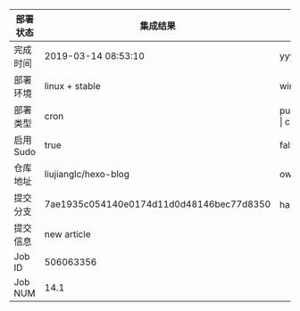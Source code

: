 部署状态 | 集成结果 | 参考值
---|---|---
完成时间 | 2019-03-14 08:53:10 | yyyy-mm-dd hh:mm:ss
部署环境 | linux + stable | window \| linux + stable
部署类型 | cron | push \| pull_request \| api \| cron
启用Sudo | true | false \| true
仓库地址 | liujianglc/hexo-blog | owner_name/repo_name
提交分支 | 7ae1935c054140e0174d11d0d48146bec77d8350 | hash 16位
提交信息 | new article |
Job ID   | 506063356 |
Job NUM  | 14.1 |
